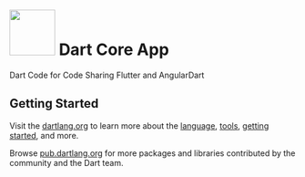 # <img src="https://avatars0.githubusercontent.com/u/1609975?s=280&v=4" width="80" height="80"> Dart Core App

Dart Code for Code Sharing Flutter and AngularDart

## Getting Started

Visit the [dartlang.org](https://www.dartlang.org) to learn more about the [language](https://www.dartlang.org/guides/language), [tools](https://www.dartlang.org/tools), [getting started](https://www.dartlang.org/guides/get-started), and more.

Browse [pub.dartlang.org](https://pub.dartlang.org/) for more packages and libraries contributed
by the community and the Dart team.
